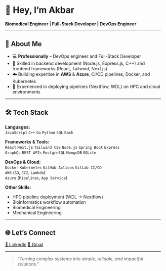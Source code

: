 # 👋 Hey, I’m Akbar  

**Biomedical Engineer | Full-Stack Developer | DevOps Engineer**  

---

## 🚀 About Me  

- 💻 **Professionally** – DevOps engineer and Full-Stack Developer  
- 🔧 Skilled in backend development (Node.js, Express.js, C++) and frontend frameworks (React, Tailwind, Next.js)  
- ☁️ Building expertise in **AWS** & **Azure**, CI/CD pipelines, Docker, and Kubernetes  
- 🧬 Experienced in deploying pipelines (Nextflow, WDL) on HPC and cloud environments  

---

## 🛠️ Tech Stack  

**Languages:**  
`JavaScript` `C++` `Go` `Python` `SQL` `Bash`  

**Frameworks & Tools:**  
`React` `Next.js` `Tailwind CSS` `Node.js` `Spring Boot` `Express`  
`GraphQL` `REST APIs` `PostgreSQL` `MongoDB` `SQLite` 

**DevOps & Cloud:**  
`Docker` `Kubernetes` `GitHub Actions` `GitLab CI/CD`  
`AWS` (`S3`, `EC2`, `Lambda`)  
`Azure` (`Pipelines`, `App Service`)  

**Other Skills:**  
- HPC pipeline deployment (WDL → Nextflow)  
- Bioinformatics workflow automation
- Biomedical Engineering
- Mechanical Engineering

---

## 🌐 Let’s Connect  

[💼 LinkedIn](https://linkedin.com/in/https://www.linkedin.com/in/akbar-abayev/)
[📧 Gmail](mailto:akbar.abayev@gmail.com)

---

> *"Turning complex systems into simple, reliable, and impactful solutions."*
